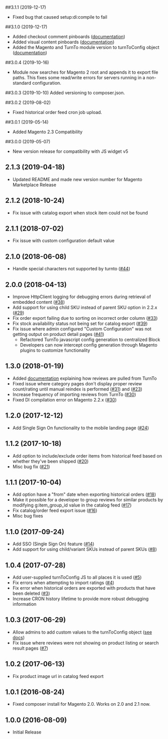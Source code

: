 ##3.1.1 (2019-12-17)
* Fixed bug that caused setup:di:compile to fail 

##3.1.0 (2019-12-17)
* Added checkout comment pinboards ([documentation](https://docs.turnto.com/en/ecommerce-platforms/magento.html#al_UUID-e25540c2-ef56-12c7-f40d-597ebd2bc751_section-idm13153034345814))
* Added visual content pinboards ([documentation](https://docs.turnto.com/en/ecommerce-platforms/magento.html#al_UUID-e25540c2-ef56-12c7-f40d-597ebd2bc751_section-idm13153034343116))
* Added the Magento and TurnTo module version to turnToConfig object ([documentation](https://docs.turnto.com/en/ecommerce-platforms/magento.html#al_UUID-e25540c2-ef56-12c7-f40d-597ebd2bc751_section-idm4650205841459231530342733983))

##3.0.4 (2019-10-16)
* Module now searches for Magento 2 root and appends it to export file paths. This fixes some read/write errors for servers running in a non-standard configuration. 
  
##3.0.3 (2019-10-10)
Added versioning to composer.json.

##3.0.2 (2019-08-02)
* Fixed historical order feed cron job upload.

##3.0.1 (2019-05-14)
* Added Magento 2.3 Compatibility

##3.0.0 (2019-05-07)
* New version release for compatibility with JS widget v5

## 2.1.3 (2019-04-18)
* Updated README and made new version number for Magento Marketplace Release

## 2.1.2 (2018-10-24)

* Fix issue with catalog export when stock item could not be found

## 2.1.1 (2018-07-02)

* Fix issue with custom configuration default value

## 2.1.0 (2018-06-08)

* Handle special characters not supported by turnto ([#44](https://github.com/turnto/magento2-turnto-socialcommerce/issues/44))

## 2.0.0 (2018-04-13)

* Improve HttpClient logging for debugging errors during retrieval of embedded content ([#38](https://github.com/turnto/magento2-turnto-socialcommerce/issues/38))
* Add support for using child SKU instead of parent SKU option in 2.2.x ([#29](https://github.com/turnto/magento2-turnto-socialcommerce/issues/29))
* Fix order export failing due to sorting on incorrect order column ([#33](https://github.com/turnto/magento2-turnto-socialcommerce/issues/33))
* Fix stock availability status not being set for catalog export ([#39](https://github.com/turnto/magento2-turnto-socialcommerce/issues/39))
* Fix issue where admin configured "Custom Configuration" was not getting output on product detail pages ([#41](https://github.com/turnto/magento2-turnto-socialcommerce/issues/41))
    * Refactored TurnTo javascript config generation to centralized Block
	* Developers can now intercept config generation through Magento plugins to customize functionality

## 1.3.0 (2018-01-19)
* Added [documentation](https://github.com/turnto/magento2-turnto-socialcommerce#rating-import-from-turnto) explaining how reviews are pulled from TurnTo
* Fixed issue where category pages don't display proper review count/rating until manual reindex is performed ([#31](https://github.com/turnto/magento2-turnto-socialcommerce/issues/31)) and ([#23](https://github.com/turnto/magento2-turnto-socialcommerce/issues/23))
* Increase frequency of importing reviews from TurnTo ([#30](https://github.com/turnto/magento2-turnto-socialcommerce/issues/30))
* Fixed DI compilation error on Magento 2.2.x ([#30](https://github.com/turnto/magento2-turnto-socialcommerce/issues/26))

## 1.2.0 (2017-12-12)
* Add Single Sign On functionality to the mobile landing page ([#24](https://github.com/turnto/magento2-turnto-socialcommerce/pull/24))

## 1.1.2 (2017-10-18)
* Add option to include/exclude order items from historical feed based on whether they've been shipped ([#20](https://github.com/turnto/magento2-turnto-socialcommerce/issues/20))
* Misc bug fix ([#21](https://github.com/turnto/magento2-turnto-socialcommerce/issues/21))

## 1.1.1 (2017-10-04)
* Add option have a "from" date when exporting historical orders ([#18](https://github.com/turnto/magento2-turnto-socialcommerce/issues/18))
* Make it possible for a developer to group reviews for similar products by modifying g:item_group_id value in the catalog feed ([#17](https://github.com/turnto/magento2-turnto-socialcommerce/pull/17)) 
* Fix catalog/order feed export issue ([#16](https://github.com/turnto/magento2-turnto-socialcommerce/issues/16))
* Misc bug fixes

## 1.1.0 (2017-09-24)
* Add SSO (Single Sign On) feature ([#14](https://github.com/turnto/magento2-turnto-socialcommerce/issues/14))
* Add support for using child/variant SKUs instead of parent SKUs ([#8](https://github.com/turnto/magento2-turnto-socialcommerce/issues/8))

## 1.0.4 (2017-07-28)

* Add user-supplied turnToConfig JS to all places it is used ([#5](https://github.com/turnto/magento2-turnto-socialcommerce/issues/5))
* Fix errors when attempting to import ratings ([#4](https://github.com/turnto/magento2-turnto-socialcommerce/issues/4))
* Fix error when historical orders are exported with products that have been deleted ([#3](https://github.com/turnto/magento2-turnto-socialcommerce/issues/3))
* Increase CRON history lifetime to provide more robust debugging information

## 1.0.3 (2017-06-29)

* Allow admins to add custom values to the turnToConfig object ([see docs](https://github.com/turnto/magento2-turnto-socialcommerce#custom-configuration))
* Fix issue where reviews were not showing on product listing or search result pages ([#7](https://github.com/turnto/magento2-turnto-socialcommerce/issues/7))

## 1.0.2 (2017-06-13)

* Fix product image url in catalog feed export

## 1.0.1 (2016-08-24)

* Fixed composer install for Magento 2.0. Works on 2.0 and 2.1 now.

## 1.0.0 (2016-08-09)

* Initial Release
